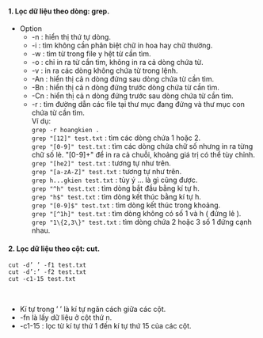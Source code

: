 #### 1. Lọc dữ liệu theo dòng: grep. 
- Option
  + -n : hiển thị thứ tự dòng. 
  + -i : tìm không cần phân biệt chữ in hoa hay chữ thường. <br/>
  + -w : tìm từ trong file y hệt từ cần tìm. <br/>
  + -o : chỉ in ra từ cần tìm, không in ra cả dòng chứa từ. <br/>
  + -v : in ra các dòng không chứa từ trong lệnh. <br/>
  + -An : hiển thị cả n dòng đứng sau dòng chứa từ cần tìm. <br/>
  + -Bn : hiển thị cả n dòng đứng trước dòng chứa từ cần tìm. <br/>
  + -Cn : hiển thị cả n dòng đứng trước sau dòng chứa từ cần tìm. <br/>
  + -r : tìm đường dẫn các file tại thư mục đang đứng và thư mục con chứa từ cần tìm. <br/>
Ví dụ: <br/>
```grep -r hoangkien .```  <br/>
```grep "[12]" test.txt``` : tìm các dòng chứa 1 hoặc 2. <br/>
```grep "[0-9]" test.txt``` : tìm các dòng chứa chữ số nhưng in ra từng chữ số lẻ. "[0-9]\+" để in ra cả chuỗi, khoảng giá trị có thể tùy chỉnh. <br/>
```grep "[he2]" test.txt``` : tương tự như trên. <br/>
```grep "[a-zA-Z]" test.txt``` : tương tự như trên. <br/>
```grep h...gkien test.txt``` : tùy ý ... là gì cũng được.  <br/>
```grep "^h" test.txt``` : tìm dòng bắt đầu bằng kí tự h. <br/>
```grep "h$" test.txt``` : tìm dòng kết thúc bằng kí tự h. <br/>
```grep "[0-9]$" test.txt``` : tìm dòng kết thúc trong khoảng. <br/>
```grep "[^1h]" test.txt``` : tìm dòng không có số 1 và h ( đứng lẻ ). <br/>
```grep "1\{2,3\}" test.txt``` : tìm dòng chứa 2 hoặc 3 số 1 đứng cạnh nhau. <br/>

#### 2. Lọc dữ liệu theo cột: cut.
		
```cut -d’ ’ -f1 test.txt```  <br/>
```cut -d’:’ -f2 test.txt```  <br/>
```cut -c1-15 test.txt```

<br/>

- Kí tự trong ’ ’ là kí tự ngăn cách giữa các cột.	
- -fn là lấy dữ liệu ở cột thứ n.
- -c1-15 : lọc từ kí tự thứ 1 đến kí tự thứ 15 của các cột.
